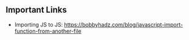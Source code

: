 ## Important Links
- Importing JS to JS: https://bobbyhadz.com/blog/javascript-import-function-from-another-file
